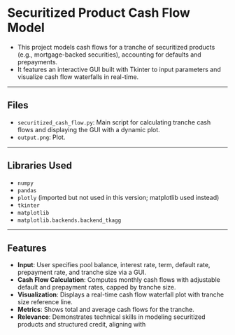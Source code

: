 # Securitized Product Cash Flow Model

- This project models cash flows for a tranche of securitized products (e.g., mortgage-backed securities), accounting for defaults and prepayments.
- It features an interactive GUI built with Tkinter to input parameters and visualize cash flow waterfalls in real-time.

---

## Files
- `securitized_cash_flow.py`: Main script for calculating tranche cash flows and displaying the GUI with a dynamic plot.
- `output.png`: Plot.

---

## Libraries Used
- `numpy`
- `pandas`
- `plotly` (imported but not used in this version; matplotlib used instead)
- `tkinter`
- `matplotlib`
- `matplotlib.backends.backend_tkagg`

---

## Features
- **Input**: User specifies pool balance, interest rate, term, default rate, prepayment rate, and tranche size via a GUI.
- **Cash Flow Calculation**: Computes monthly cash flows with adjustable default and prepayment rates, capped by tranche size.
- **Visualization**: Displays a real-time cash flow waterfall plot with tranche size reference line.
- **Metrics**: Shows total and average cash flows for the tranche.
- **Relevance**: Demonstrates technical skills in modeling securitized products and structured credit, aligning with 
